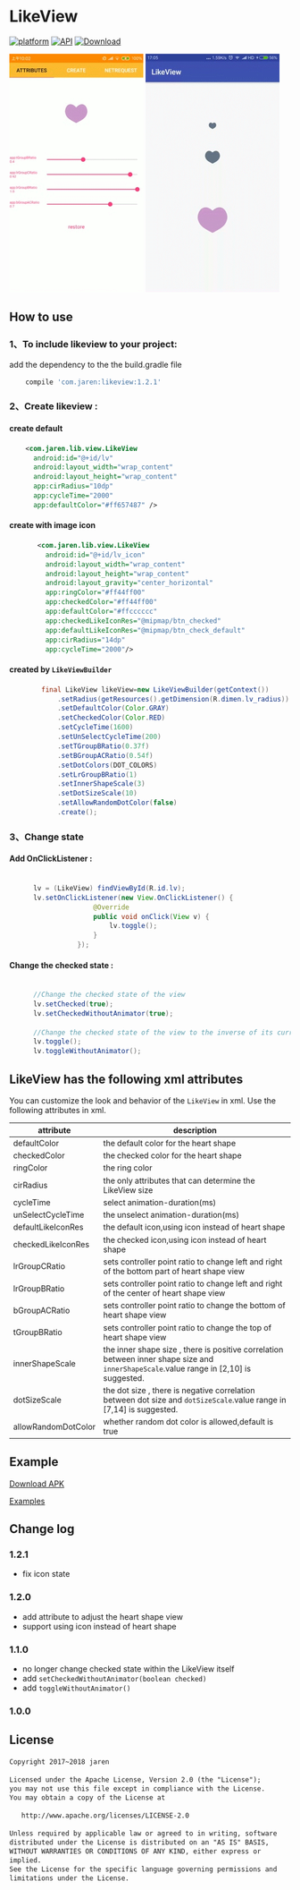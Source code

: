 
 # LikeView

[![platform](https://img.shields.io/badge/platform-Android-yellow.svg)](https://www.android.com)
[![API](https://img.shields.io/badge/API-14%2B-brightgreen.svg?style=flat)](https://android-arsenal.com/api?level=14)
[![Download](https://api.bintray.com/packages/qkxyjren/maven/likeview/images/download.svg) ](https://bintray.com/qkxyjren/maven/likeview/_latestVersion)    

![preview 1.2.0](resource/screenshot120.gif)
![preview 1.0.0](resource/screenshot.gif)

## How to use

### 1、To include likeview to your project:

add the dependency to the the  build.gradle file

```gradle
    compile 'com.jaren:likeview:1.2.1'
```
### 2、Create likeview :

#### create default
  ```xml
      <com.jaren.lib.view.LikeView
        android:id="@+id/lv"
        android:layout_width="wrap_content"
        android:layout_height="wrap_content"
        app:cirRadius="10dp"
        app:cycleTime="2000"
        app:defaultColor="#ff657487" />
``` 
#### create with image icon
```xml
       <com.jaren.lib.view.LikeView
         android:id="@+id/lv_icon"
         android:layout_width="wrap_content"
         android:layout_height="wrap_content"
         android:layout_gravity="center_horizontal"
         app:ringColor="#ff44ff00"
         app:checkedColor="#ff44ff00"
         app:defaultColor="#ffcccccc"
         app:checkedLikeIconRes="@mipmap/btn_checked"
         app:defaultLikeIconRes="@mipmap/btn_check_default"
         app:cirRadius="14dp"
         app:cycleTime="2000"/>
```
#### created by `LikeViewBuilder`
```java
        final LikeView likeView=new LikeViewBuilder(getContext())
            .setRadius(getResources().getDimension(R.dimen.lv_radius))
            .setDefaultColor(Color.GRAY)
            .setCheckedColor(Color.RED)
            .setCycleTime(1600)
            .setUnSelectCycleTime(200)
            .setTGroupBRatio(0.37f)
            .setBGroupACRatio(0.54f)
            .setDotColors(DOT_COLORS)
            .setLrGroupBRatio(1)
            .setInnerShapeScale(3)
            .setDotSizeScale(10)
            .setAllowRandomDotColor(false)
            .create();

```

### 3、Change state
#### Add OnClickListener :

  ```java

        lv = (LikeView) findViewById(R.id.lv);
        lv.setOnClickListener(new View.OnClickListener() {
                       @Override
                       public void onClick(View v) {
                           lv.toggle();
                       }
                   });
```
#### Change the checked state :

  ```java

        //Change the checked state of the view
        lv.setChecked(true);
        lv.setCheckedWithoutAnimator(true);

        //Change the checked state of the view to the inverse of its current state
        lv.toggle();
        lv.toggleWithoutAnimator();
```
## LikeView has the following xml attributes

You can customize the look and behavior of the `LikeView` in xml. Use the following attributes in xml.

| attribute | description |
| --------------- | --------------------- |
|defaultColor|the default color for the heart shape|
|checkedColor|the checked color for the heart shape|
|ringColor|the ring color|
|cirRadius|the only attributes that can determine the LikeView size|
|cycleTime|select animation-duration(ms)|
|unSelectCycleTime|the unselect animation-duration(ms)|
|defaultLikeIconRes|the default icon,using icon instead of heart shape|
|checkedLikeIconRes|the checked icon,using icon instead of heart shape|
|lrGroupCRatio|sets controller point ratio to change left and right of the bottom part of heart shape view|
|lrGroupBRatio|sets controller point ratio to change left and right of the center of heart shape view|
|bGroupACRatio|sets controller point ratio to change the bottom of heart shape view|
|tGroupBRatio|sets controller point ratio to change the top of heart shape view|
|innerShapeScale|the inner shape size , there is  positive correlation between  inner shape size and `innerShapeScale`.value range in [2,10] is suggested.|
|dotSizeScale|the dot size , there is  negative correlation between dot size and `dotSizeScale`.value range in [7,14] is suggested. |
|allowRandomDotColor|whether random dot color is allowed,default is true|



## Example

[Download APK](resource/likeview_release.apk)   

[Examples](https://github.com/qkxyjren/LikeView/tree/master/app/src/main/java/com/jaren/likeview)

## Change log
### 1.2.1
- fix icon state

### 1.2.0
- add attribute to adjust the heart shape view
- support using icon instead of heart shape

### 1.1.0
- no longer change checked state within the LikeView itself
- add `setCheckedWithoutAnimator(boolean checked)`
- add `toggleWithoutAnimator()`

### 1.0.0

License
----------

    Copyright 2017~2018 jaren

    Licensed under the Apache License, Version 2.0 (the "License");
    you may not use this file except in compliance with the License.
    You may obtain a copy of the License at

       http://www.apache.org/licenses/LICENSE-2.0

    Unless required by applicable law or agreed to in writing, software
    distributed under the License is distributed on an "AS IS" BASIS,
    WITHOUT WARRANTIES OR CONDITIONS OF ANY KIND, either express or implied.
    See the License for the specific language governing permissions and
    limitations under the License.